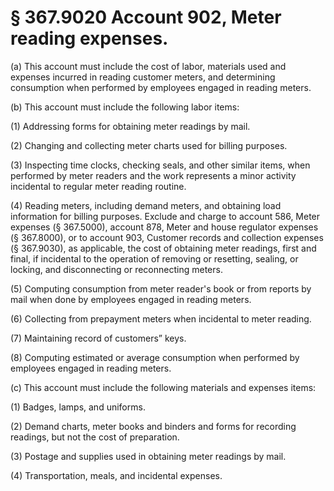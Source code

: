 # § 367.9020   Account 902, Meter reading expenses.

(a) This account must include the cost of labor, materials used and expenses incurred in reading customer meters, and determining consumption when performed by employees engaged in reading meters.


(b) This account must include the following labor items:


(1) Addressing forms for obtaining meter readings by mail.


(2) Changing and collecting meter charts used for billing purposes.


(3) Inspecting time clocks, checking seals, and other similar items, when performed by meter readers and the work represents a minor activity incidental to regular meter reading routine.


(4) Reading meters, including demand meters, and obtaining load information for billing purposes. Exclude and charge to account 586, Meter expenses (§ 367.5000), account 878, Meter and house regulator expenses (§ 367.8000), or to account 903, Customer records and collection expenses (§ 367.9030), as applicable, the cost of obtaining meter readings, first and final, if incidental to the operation of removing or resetting, sealing, or locking, and disconnecting or reconnecting meters.


(5) Computing consumption from meter reader's book or from reports by mail when done by employees engaged in reading meters.


(6) Collecting from prepayment meters when incidental to meter reading.


(7) Maintaining record of customers” keys.


(8) Computing estimated or average consumption when performed by employees engaged in reading meters.


(c) This account must include the following materials and expenses items:


(1) Badges, lamps, and uniforms.


(2) Demand charts, meter books and binders and forms for recording readings, but not the cost of preparation.


(3) Postage and supplies used in obtaining meter readings by mail.


(4) Transportation, meals, and incidental expenses.




